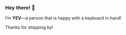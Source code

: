 ### Hey there! 👋

I’m **YEV**—a person that is happy with a keyboard in hand!

Thanks for stopping by!

